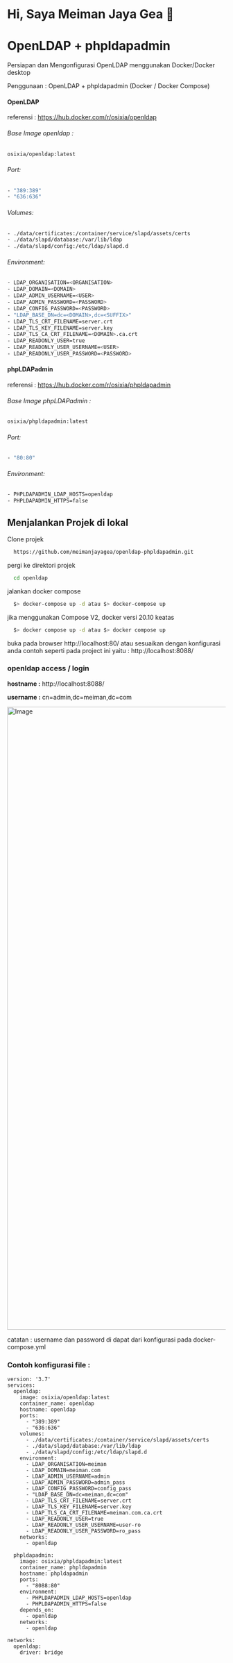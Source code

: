 
# Hi, Saya Meiman Jaya Gea 👋

# OpenLDAP + phpldapadmin
Persiapan dan Mengonfigurasi OpenLDAP menggunakan Docker/Docker desktop

Penggunaan : OpenLDAP + phpldapadmin (Docker / Docker Compose)

#### OpenLDAP
referensi : https://hub.docker.com/r/osixia/openldap

###### Base Image openldap :

```bash
osixia/openldap:latest
```

###### Port:

```bash
- "389:389"
- "636:636"
```

###### Volumes:

```bash
- ./data/certificates:/container/service/slapd/assets/certs
- ./data/slapd/database:/var/lib/ldap
- ./data/slapd/config:/etc/ldap/slapd.d
```

###### Environment:

```bash
- LDAP_ORGANISATION=<ORGANISATION>
- LDAP_DOMAIN=<DOMAIN>
- LDAP_ADMIN_USERNAME=<USER>
- LDAP_ADMIN_PASSWORD=<PASSWORD>
- LDAP_CONFIG_PASSWORD=<PASSWORD>
- "LDAP_BASE_DN=dc=<DOMAIN>,dc=<SUFFIX>"
- LDAP_TLS_CRT_FILENAME=server.crt
- LDAP_TLS_KEY_FILENAME=server.key
- LDAP_TLS_CA_CRT_FILENAME=<DOMAIN>.ca.crt
- LDAP_READONLY_USER=true
- LDAP_READONLY_USER_USERNAME=<USER>
- LDAP_READONLY_USER_PASSWORD=<PASSWORD>
```


#### phpLDAPadmin
referensi : https://hub.docker.com/r/osixia/phpldapadmin

###### Base Image phpLDAPadmin :

```bash
osixia/phpldapadmin:latest
```

###### Port:

```bash
- "80:80"
```

###### Environment:

```bash
- PHPLDAPADMIN_LDAP_HOSTS=openldap
- PHPLDAPADMIN_HTTPS=false
```


## Menjalankan Projek di lokal

Clone projek 

```bash
  https://github.com/meimanjayagea/openldap-phpldapadmin.git
```

pergi ke direktori projek

```bash
  cd openldap
```

jalankan docker compose

```bash
  $> docker-compose up -d atau $> docker-compose up
```
jika menggunakan Compose V2, docker versi 20.10 keatas

```bash
  $> docker compose up -d atau $> docker compose up
```

buka pada browser http://localhost:80/ atau sesuaikan dengan konfigurasi anda contoh seperti pada project ini yaitu : http://localhost:8088/

### openldap access / login

**hostname :** http://localhost:8088/

**username :** cn=admin,dc=meiman,dc=com


<img width="1436" alt="Image" src="https://github.com/user-attachments/assets/a90e2665-09fe-4976-b4eb-17e786bd63c6" />

catatan :
username dan password di dapat dari konfigurasi pada docker-compose.yml

### Contoh konfigurasi file :
``` 
version: '3.7'
services:
  openldap:
    image: osixia/openldap:latest
    container_name: openldap
    hostname: openldap
    ports: 
      - "389:389"
      - "636:636"
    volumes:
      - ./data/certificates:/container/service/slapd/assets/certs
      - ./data/slapd/database:/var/lib/ldap
      - ./data/slapd/config:/etc/ldap/slapd.d
    environment: 
      - LDAP_ORGANISATION=meiman
      - LDAP_DOMAIN=meiman.com
      - LDAP_ADMIN_USERNAME=admin
      - LDAP_ADMIN_PASSWORD=admin_pass
      - LDAP_CONFIG_PASSWORD=config_pass
      - "LDAP_BASE_DN=dc=meiman,dc=com"
      - LDAP_TLS_CRT_FILENAME=server.crt
      - LDAP_TLS_KEY_FILENAME=server.key
      - LDAP_TLS_CA_CRT_FILENAME=meiman.com.ca.crt
      - LDAP_READONLY_USER=true
      - LDAP_READONLY_USER_USERNAME=user-ro
      - LDAP_READONLY_USER_PASSWORD=ro_pass
    networks:
      - openldap
  
  phpldapadmin:
    image: osixia/phpldapadmin:latest
    container_name: phpldapadmin
    hostname: phpldapadmin
    ports: 
      - "8088:80"
    environment: 
      - PHPLDAPADMIN_LDAP_HOSTS=openldap
      - PHPLDAPADMIN_HTTPS=false
    depends_on:
      - openldap
    networks:
      - openldap

networks:
  openldap:
    driver: bridge
```
